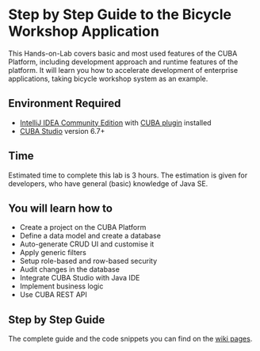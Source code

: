 # Step by Step Guide to the Bicycle Workshop Application

This Hands-on-Lab covers basic and most used features of the CUBA Platform, including development approach and runtime features of the platform. It will learn you how to accelerate development of enterprise applications, taking bicycle workshop system as an example. 

## Environment Required
* [IntelliJ IDEA Community Edition](https://www.jetbrains.com/idea/download/) with [CUBA plugin](https://plugins.jetbrains.com/plugin/7249?pr=) installed
* [CUBA Studio](https://www.cuba-platform.com/download) version 6.7+

## Time
 Estimated time to complete this lab is 3 hours.
 The estimation is given for developers,
who have general (basic) knowledge
of Java SE.

## You will learn how to
 * Create a project on the CUBA Platform
 * Define a data model and create a database
 * Auto-generate CRUD UI and customise it
 * Apply generic filters
 * Setup role-based and row-based security
 * Audit changes in the database
 * Integrate CUBA Studio with Java IDE
 * Implement business logic
 * Use CUBA REST API

## Step by Step Guide
The complete guide and the code snippets you can find on the [wiki pages](https://github.com/aleksey-stukalov/workshop/wiki). 
